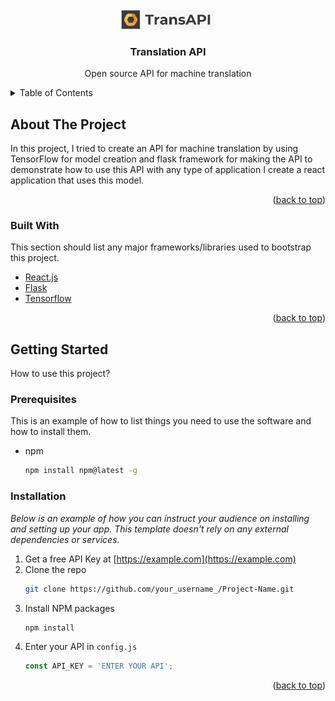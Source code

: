 <div id="top"></div>

<!-- PROJECT LOGO -->
<br />
<div align="center">
  <a href="https://github.com/AmraniMohammed/machine-translation">
    <img src="app_logo.jpg" alt="Logo" width="150">
  </a>

  <h3 align="center">Translation API</h3>

  <p align="center">
    Open source API for machine translation
  </p>
</div>

<!-- TABLE OF CONTENTS -->
<details>
  <summary>Table of Contents</summary>
  <ol>
    <li>
      <a href="#about-the-project">About The Project</a>
      <ul>
        <li><a href="#built-with">Built With</a></li>
      </ul>
    </li>
    <li>
      <a href="#getting-started">Getting Started</a>
      <ul>
        <li><a href="#prerequisites">Prerequisites</a></li>
        <li><a href="#installation">Installation</a></li>
      </ul>
    </li>
  </ol>
</details>


<!-- ABOUT THE PROJECT -->
## About The Project

In this project, I tried to create an API for machine translation by using TensorFlow for model creation and flask framework for making the API to demonstrate how to use this API with any type of application I create a react application that uses this model.

<p align="right">(<a href="#top">back to top</a>)</p>


### Built With

This section should list any major frameworks/libraries used to bootstrap this project.

* [React.js](https://reactjs.org/)
* [Flask](https://flask.palletsprojects.com/en/2.1.x/)
* [Tensorflow](https://www.tensorflow.org/)

<p align="right">(<a href="#top">back to top</a>)</p>


<!-- GETTING STARTED -->
## Getting Started

How to use this project?

### Prerequisites

This is an example of how to list things you need to use the software and how to install them.
* npm
  ```sh
  npm install npm@latest -g
  ```

### Installation

_Below is an example of how you can instruct your audience on installing and setting up your app. This template doesn't rely on any external dependencies or services._

1. Get a free API Key at [https://example.com](https://example.com)
2. Clone the repo
   ```sh
   git clone https://github.com/your_username_/Project-Name.git
   ```
3. Install NPM packages
   ```sh
   npm install
   ```
4. Enter your API in `config.js`
   ```js
   const API_KEY = 'ENTER YOUR API';
   ```

<p align="right">(<a href="#top">back to top</a>)</p>
